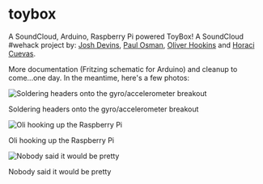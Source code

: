 toybox
======

A SoundCloud, Arduino, Raspberry Pi powered ToyBox! A SoundCloud #wehack project by: [Josh Devins](https://github.com/joshdevins), [Paul Osman](https://github.com/paulosman), [Oliver Hookins](https://github.com/ohookins) and [Horaci Cuevas](https://github.com/horaci).

More documentation (Fritzing schematic for Arduino) and cleanup to come...one day. In the meantime, here's a few photos:

![Soldering headers onto the gyro/accelerometer breakout](http://distilleryimage5.s3.amazonaws.com/401999bce85211e1a57122000a1cf722_7.jpg)

Soldering headers onto the gyro/accelerometer breakout

![Oli hooking up the Raspberry Pi](http://distilleryimage7.s3.amazonaws.com/ac95ed02e85211e183e822000a1c03d1_7.jpg)

Oli hooking up the Raspberry Pi

![Nobody said it would be pretty](http://distilleryimage2.s3.amazonaws.com/3b3ea842e94711e1a9d822000a1e9de9_7.jpg)

Nobody said it would be pretty
